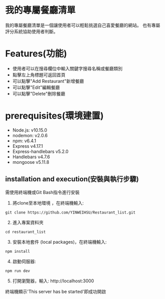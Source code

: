 # 我的專屬餐廳清單
我的專屬餐廳清單是一個讓使用者可以輕鬆挑選自己喜愛餐廳的網站。
也有專屬評分系統協助使用者判斷。

# Features(功能)
* 使用者可以在搜尋欄位中輸入關鍵字搜尋名稱或餐廳類別
* 點擊左上角標題可返回首頁
* 可以點擊"Add Restaurant"新增餐廳
* 可以點擊"Edit"編輯餐廳
* 可以點擊"Delete"刪除餐廳

# prerequisites(環境建置)
* Node.js: v10.15.0
* nodemon: v2.0.6
* npm: v6.4.1
* Express v4.17.1
* Express-handlebars v5.2.0
* Handlebars v4.7.6
* mongoose v5.11.8


## installation and execution(安裝與執行步驟)
需使用終端機或Git Bash指令進行安裝

1. 將clone至本地環境 ，在終端機輸入:
```
git clone https://github.com/YINWEIHSU/Restaurant_list.git
```
2. 進入專案資料夾
```
cd restaurant_list
```
3. 安裝本地套件 (local packages)，在終端機輸入:
```
npm install
```
4. 啟動伺服器:
```
npm run dev
```
5. 打開瀏覽器，輸入:
http://localhost:3000

終端機顯示'This server has be started'即成功開啟
